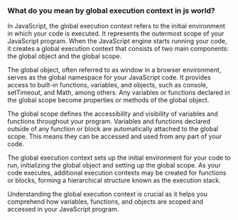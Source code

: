 ### What do you mean by global execution context in js world?
In JavaScript, the global execution context refers to the initial environment in which your code is executed. It represents the outermost scope of your JavaScript program. When the JavaScript engine starts running your code, it creates a global execution context that consists of two main components: the global object and the global scope.

The global object, often referred to as window in a browser environment, serves as the global namespace for your JavaScript code. It provides access to built-in functions, variables, and objects, such as console, setTimeout, and Math, among others. Any variables or functions declared in the global scope become properties or methods of the global object.

The global scope defines the accessibility and visibility of variables and functions throughout your program. Variables and functions declared outside of any function or block are automatically attached to the global scope. This means they can be accessed and used from any part of your code.

The global execution context sets up the initial environment for your code to run, initializing the global object and setting up the global scope. As your code executes, additional execution contexts may be created for functions or blocks, forming a hierarchical structure known as the execution stack.

Understanding the global execution context is crucial as it helps you comprehend how variables, functions, and objects are scoped and accessed in your JavaScript program.
